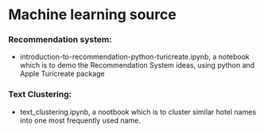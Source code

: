 # Machine learning source

### Recommendation system:
* introduction-to-recommendation-python-turicreate.ipynb, a notebook which is to demo the Recommendation System ideas, using python and Apple Turicreate package

### Text Clustering:
* text_clustering.ipynb, a nootbook which is to cluster similar hotel names into one most frequently used name.
